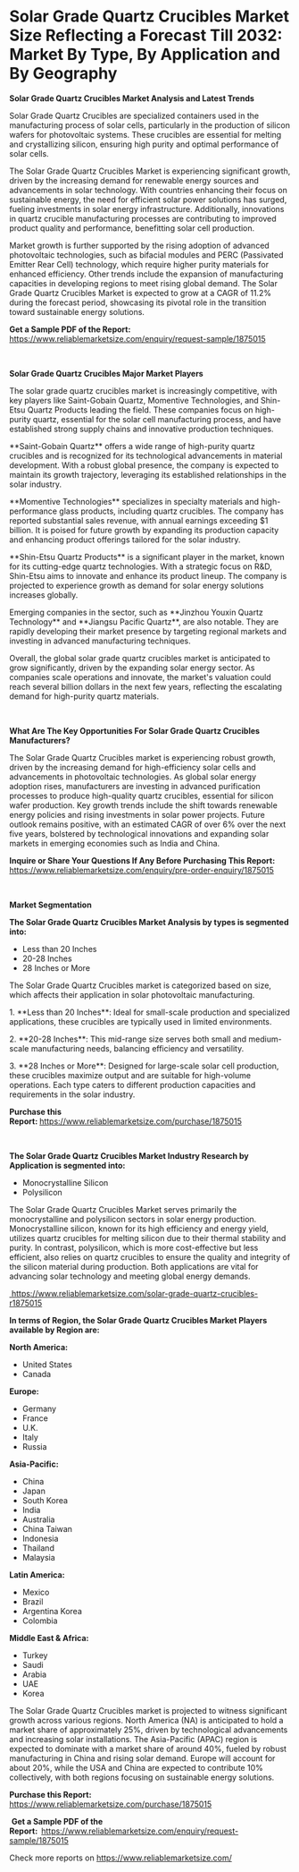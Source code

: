 <p><h1>Solar Grade Quartz Crucibles Market Size Reflecting a Forecast Till 2032: Market By Type, By Application and By Geography</h1></p><p><strong>Solar Grade Quartz Crucibles Market Analysis and Latest Trends</strong></p>
<p><p>Solar Grade Quartz Crucibles are specialized containers used in the manufacturing process of solar cells, particularly in the production of silicon wafers for photovoltaic systems. These crucibles are essential for melting and crystallizing silicon, ensuring high purity and optimal performance of solar cells.</p><p>The Solar Grade Quartz Crucibles Market is experiencing significant growth, driven by the increasing demand for renewable energy sources and advancements in solar technology. With countries enhancing their focus on sustainable energy, the need for efficient solar power solutions has surged, fueling investments in solar energy infrastructure. Additionally, innovations in quartz crucible manufacturing processes are contributing to improved product quality and performance, benefitting solar cell production.</p><p>Market growth is further supported by the rising adoption of advanced photovoltaic technologies, such as bifacial modules and PERC (Passivated Emitter Rear Cell) technology, which require higher purity materials for enhanced efficiency. Other trends include the expansion of manufacturing capacities in developing regions to meet rising global demand. The Solar Grade Quartz Crucibles Market is expected to grow at a CAGR of 11.2% during the forecast period, showcasing its pivotal role in the transition toward sustainable energy solutions.</p></p>
<p><strong>Get a Sample PDF of the Report:&nbsp;</strong> <a href="https://www.reliablemarketsize.com/enquiry/request-sample/1875015?utm_campaign=2337&utm_medium=2&utm_source=Github&utm_content=ia&utm_term=03042025&utm_id=solar-grade-quartz-crucibles">https://www.reliablemarketsize.com/enquiry/request-sample/1875015</a></p>
<p>&nbsp;</p>
<p><strong>Solar Grade Quartz Crucibles Major Market Players</strong></p>
<p><p>The solar grade quartz crucibles market is increasingly competitive, with key players like Saint-Gobain Quartz, Momentive Technologies, and Shin-Etsu Quartz Products leading the field. These companies focus on high-purity quartz, essential for the solar cell manufacturing process, and have established strong supply chains and innovative production techniques.</p><p>**Saint-Gobain Quartz** offers a wide range of high-purity quartz crucibles and is recognized for its technological advancements in material development. With a robust global presence, the company is expected to maintain its growth trajectory, leveraging its established relationships in the solar industry.</p><p>**Momentive Technologies** specializes in specialty materials and high-performance glass products, including quartz crucibles. The company has reported substantial sales revenue, with annual earnings exceeding $1 billion. It is poised for future growth by expanding its production capacity and enhancing product offerings tailored for the solar industry.</p><p>**Shin-Etsu Quartz Products** is a significant player in the market, known for its cutting-edge quartz technologies. With a strategic focus on R&D, Shin-Etsu aims to innovate and enhance its product lineup. The company is projected to experience growth as demand for solar energy solutions increases globally.</p><p>Emerging companies in the sector, such as **Jinzhou Youxin Quartz Technology** and **Jiangsu Pacific Quartz**, are also notable. They are rapidly developing their market presence by targeting regional markets and investing in advanced manufacturing techniques. </p><p>Overall, the global solar grade quartz crucibles market is anticipated to grow significantly, driven by the expanding solar energy sector. As companies scale operations and innovate, the market's valuation could reach several billion dollars in the next few years, reflecting the escalating demand for high-purity quartz materials.</p></p>
<p>&nbsp;</p>
<p><strong>What Are The Key Opportunities For Solar Grade Quartz Crucibles Manufacturers?</strong></p>
<p><p>The Solar Grade Quartz Crucibles market is experiencing robust growth, driven by the increasing demand for high-efficiency solar cells and advancements in photovoltaic technologies. As global solar energy adoption rises, manufacturers are investing in advanced purification processes to produce high-quality quartz crucibles, essential for silicon wafer production. Key growth trends include the shift towards renewable energy policies and rising investments in solar power projects. Future outlook remains positive, with an estimated CAGR of over 6% over the next five years, bolstered by technological innovations and expanding solar markets in emerging economies such as India and China.</p></p>
<p><strong>Inquire or Share Your Questions If Any Before Purchasing This Report:</strong> <a href="https://www.reliablemarketsize.com/enquiry/pre-order-enquiry/1875015?utm_campaign=2337&utm_medium=2&utm_source=Github&utm_content=ia&utm_term=03042025&utm_id=solar-grade-quartz-crucibles">https://www.reliablemarketsize.com/enquiry/pre-order-enquiry/1875015</a></p>
<p>&nbsp;</p>
<p><strong>Market Segmentation</strong></p>
<p><strong>The Solar Grade Quartz Crucibles Market Analysis by types is segmented into:</strong></p>
<p><ul><li>Less than 20 Inches</li><li>20-28 Inches</li><li>28 Inches or More</li></ul></p>
<p><p>The Solar Grade Quartz Crucibles market is categorized based on size, which affects their application in solar photovoltaic manufacturing. </p><p>1. **Less than 20 Inches**: Ideal for small-scale production and specialized applications, these crucibles are typically used in limited environments. </p><p>2. **20-28 Inches**: This mid-range size serves both small and medium-scale manufacturing needs, balancing efficiency and versatility. </p><p>3. **28 Inches or More**: Designed for large-scale solar cell production, these crucibles maximize output and are suitable for high-volume operations. Each type caters to different production capacities and requirements in the solar industry.</p></p>
<p><strong>Purchase this Report:&nbsp;</strong><a href="https://www.reliablemarketsize.com/purchase/1875015?utm_campaign=2337&utm_medium=2&utm_source=Github&utm_content=ia&utm_term=03042025&utm_id=solar-grade-quartz-crucibles">https://www.reliablemarketsize.com/purchase/1875015</a></p>
<p>&nbsp;</p>
<p><strong>The Solar Grade Quartz Crucibles Market Industry Research by Application is segmented into:</strong></p>
<p><ul><li>Monocrystalline Silicon</li><li>Polysilicon</li></ul></p>
<p><p>The Solar Grade Quartz Crucibles Market serves primarily the monocrystalline and polysilicon sectors in solar energy production. Monocrystalline silicon, known for its high efficiency and energy yield, utilizes quartz crucibles for melting silicon due to their thermal stability and purity. In contrast, polysilicon, which is more cost-effective but less efficient, also relies on quartz crucibles to ensure the quality and integrity of the silicon material during production. Both applications are vital for advancing solar technology and meeting global energy demands.</p></p>
<p><a href="https://www.reliablemarketsize.com/solar-grade-quartz-crucibles-r1875015?utm_campaign=2337&utm_medium=2&utm_source=Github&utm_content=ia&utm_term=03042025&utm_id=solar-grade-quartz-crucibles">&nbsp;https://www.reliablemarketsize.com/solar-grade-quartz-crucibles-r1875015</a></p>
<p><strong>In terms of Region, the Solar Grade Quartz Crucibles Market Players available by Region are:</strong></p>
<p>
    <p> <strong> North America: </strong>
        <ul>
            <li>United States</li>
            <li>Canada</li>
        </ul>
        </p> 
    <p> <strong> Europe: </strong>
        <ul>
            <li>Germany</li>
            <li>France</li>
            <li>U.K.</li>
            <li>Italy</li>
            <li>Russia</li>
        </ul>
        </p> 
    <p> <strong> Asia-Pacific: </strong>
        <ul>
            <li>China</li>
            <li>Japan</li>
            <li>South Korea</li>
            <li>India</li>
            <li>Australia</li>
            <li>China Taiwan</li>
            <li>Indonesia</li>
            <li>Thailand</li>
            <li>Malaysia</li>
        </ul>
        </p> 
    <p> <strong> Latin America: </strong>
        <ul>
            <li>Mexico</li>
            <li>Brazil</li>
            <li>Argentina Korea</li>
            <li>Colombia</li>
        </ul>
        </p> 
    <p> <strong> Middle East & Africa: </strong>
        <ul>
            <li>Turkey</li>
            <li>Saudi</li>
            <li>Arabia</li>
            <li>UAE</li>
            <li>Korea</li>
        </ul>
    </p>
    </p>
<p><p>The Solar Grade Quartz Crucibles market is projected to witness significant growth across various regions. North America (NA) is anticipated to hold a market share of approximately 25%, driven by technological advancements and increasing solar installations. The Asia-Pacific (APAC) region is expected to dominate with a market share of around 40%, fueled by robust manufacturing in China and rising solar demand. Europe will account for about 20%, while the USA and China are expected to contribute 10% collectively, with both regions focusing on sustainable energy solutions.</p></p>
<p><strong>Purchase this Report: </strong><a href="https://www.reliablemarketsize.com/purchase/1875015?utm_campaign=2337&utm_medium=2&utm_source=Github&utm_content=ia&utm_term=03042025&utm_id=solar-grade-quartz-crucibles">https://www.reliablemarketsize.com/purchase/1875015</a></p>
<p>&nbsp;<strong>Get a Sample PDF of the Report:&nbsp;&nbsp;</strong><a href="https://www.reliablemarketsize.com/enquiry/request-sample/1875015?utm_campaign=2337&utm_medium=2&utm_source=Github&utm_content=ia&utm_term=03042025&utm_id=solar-grade-quartz-crucibles">https://www.reliablemarketsize.com/enquiry/request-sample/1875015</a></p>
<p><strong></strong></p>
<p>Check more reports on <a href="https://www.reliablemarketsize.com/?utm_campaign=2337&utm_medium=2&utm_source=Github&utm_content=ia&utm_term=03042025&utm_id=solar-grade-quartz-crucibles">https://www.reliablemarketsize.com/</a></p>